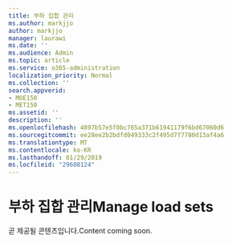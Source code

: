 ```yaml
---
title: 부하 집합 관리
ms.author: markjjo
author: markjjo
manager: laurawi
ms.date: ''
ms.audience: Admin
ms.topic: article
ms.service: o365-administration
localization_priority: Normal
ms.collection: ''
search.appverid:
- MOE150
- MET150
ms.assetid: ''
description: ''
ms.openlocfilehash: 4897b57e5f0bc765a371b61941179f6bd67060d6
ms.sourcegitcommit: ee28ee2b2bdfd049333c2f495d7f7780d13af4a6
ms.translationtype: MT
ms.contentlocale: ko-KR
ms.lasthandoff: 01/29/2019
ms.locfileid: "29608124"
---
```

# <a name="manage-load-sets"></a><span data-ttu-id="54d91-102">부하 집합 관리</span><span class="sxs-lookup"><span data-stu-id="54d91-102">Manage load sets</span></span>

<span data-ttu-id="54d91-103">곧 제공될 콘텐츠입니다.</span><span class="sxs-lookup"><span data-stu-id="54d91-103">Content coming soon.</span></span>